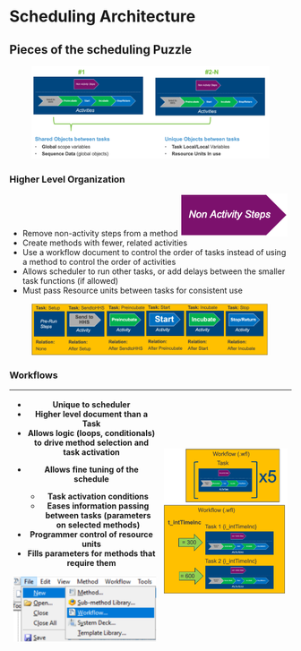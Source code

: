 # Scheduling Architecture

## Pieces of the scheduling Puzzle

<figure><img src="../.gitbook/assets/image (62).png" alt=""><figcaption></figcaption></figure>

### Higher Level Organization

* Remove non-activity steps from a method ![](<../.gitbook/assets/image (79).png>)
* Create methods with fewer, related activities
* Use a workflow document to control the order of tasks instead of using a method to control the order of activities
* Allows scheduler to run other tasks, or add delays between the smaller task functions (if allowed)
* Must pass Resource units between tasks for consistent use

<figure><img src="../.gitbook/assets/image (80).png" alt=""><figcaption></figcaption></figure>

### Workflows

| <ul><li>Unique to scheduler</li><li>Higher level document than a Task</li><li>Allows logic (loops, conditionals) to drive method selection and task activation</li><li><p>Allows fine tuning of the schedule</p><ul><li>Task activation conditions</li><li>Eases information passing between tasks (parameters on selected methods)</li></ul></li><li>Programmer control of resource units</li><li>Fills parameters for methods that require them</li></ul><p><img src="../.gitbook/assets/image (63).png" alt=""></p> | <img src="../.gitbook/assets/image (64).png" alt="" data-size="original"> |
| ---------------------------------------------------------------------------------------------------------------------------------------------------------------------------------------------------------------------------------------------------------------------------------------------------------------------------------------------------------------------------------------------------------------------------------------------------------------------------------------------------------------------- | ------------------------------------------------------------------------- |


